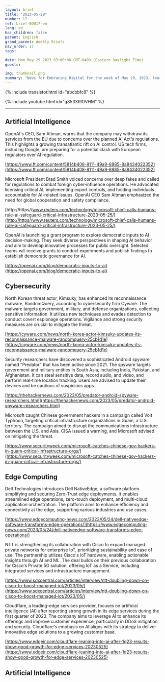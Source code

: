 ```yaml
---
layout: brief
title: "2023-05-29"
number: 17
ref: brief-EDW17-en
lang: en
has_children: false
parent: English
grand_parent: Weekly Briefs
nav_order: 17
tags:

date: Mon May 29 2023 03:00:00 GMT-0400 (Eastern Daylight Time)
guests:

img: thumbnail.png
summary: "News for Embracing Digital for the week of May 29, 2023, learn about more regulations for AI, increased nation-state cyber attacks, and edge computing investments."
---
```


{% include transistor.html id="abcbbfc8" %}



{% include youtube.html id="g853XRlOVHM" %}

---

## Artificial Intelligence

OpenAI's CEO, Sam Altman, warns that the company may withdraw its services from the EU due to concerns over the planned AI Act's regulations. This highlights a growing transatlantic rift on AI control. US tech firms, including Google, are preparing for a potential clash with European regulators over AI regulation.

[https://www.ft.com/content/5814b408-8111-49a9-8885-8a8434022352](https://www.ft.com/content/5814b408-8111-49a9-8885-8a8434022352)

Microsoft President Brad Smith voiced concerns over deep fakes and called for regulations to combat foreign cyber-influence operations. He advocated licensing critical AI, implementing export controls, and holding individuals accountable for AI-related issues. OpenAI CEO Sam Altman emphasized the need for global cooperation and safety compliance.

[http://https//www.reuters.com/technology/microsoft-chief-calls-humans-rule-ai-safeguard-critical-infrastructure-2023-05-25/](http://https//www.reuters.com/technology/microsoft-chief-calls-humans-rule-ai-safeguard-critical-infrastructure-2023-05-25/)

OpenAI is launching a grant program to explore democratic inputs to AI decision-making. They seek diverse perspectives in shaping AI behavior and aim to develop innovative processes for public oversight. Selected teams will receive grants to conduct experiments and publish findings to establish democratic governance for AI.

[https://openai.com/blog/democratic-inputs-to-ai](https://openai.com/blog/democratic-inputs-to-ai)

## Cybersecurity

North Korean threat actor, Kimsuky, has enhanced its reconnaissance malware, RandomQuery, according to cybersecurity firm Cyware. The malware targets government, military, and defense organizations, collecting sensitive information. It utilizes new techniques and evades detection to conduct covert espionage operations. Vigilance and strong security measures are crucial to mitigate the threat.

[https://cyware.com/news/north-korea-actor-kimsuky-updates-its-reconnaissance-malware-randomquery-25cb1d1e](https://cyware.com/news/north-korea-actor-kimsuky-updates-its-reconnaissance-malware-randomquery-25cb1d1e)

Security researchers have discovered a sophisticated Android spyware named "Predator" that has been active since 2021. The spyware targets government and military entities in South Asia, including India, Pakistan, and Afghanistan. It can steal sensitive data, record audio, and video, and perform real-time location tracking. Users are advised to update their devices and be cautious of suspicious apps.

[https://thehackernews.com/2023/05/predator-android-spyware-researchers.html](https://thehackernews.com/2023/05/predator-android-spyware-researchers.html)

Microsoft caught Chinese government hackers in a campaign called Volt Typhoon, targeting critical infrastructure organizations in Guam, a U.S. territory. The campaign aimed to disrupt the communications infrastructure between the U.S. and Asia. CISA issued a warning, and Microsoft advised on mitigating the threat.

[https://www.securityweek.com/microsoft-catches-chinese-gov-hackers-in-guam-critical-infrastructure-orgs/](https://www.securityweek.com/microsoft-catches-chinese-gov-hackers-in-guam-critical-infrastructure-orgs/)

## Edge Computing

Dell Technologies introduces Dell NativeEdge, a software platform simplifying and securing Zero-Trust edge deployments. It enables streamlined edge operations, zero-touch deployment, and multi-cloud application orchestration. The platform aims to enhance efficiency and connectivity at the edge, supporting various industries and use cases.

[https://www.edgecomputing-news.com/2023/05/24/dell-nativeedge-software-transforms-edge-operations/](https://www.edgecomputing-news.com/2023/05/24/dell-nativeedge-software-transforms-edge-operations/)

NTT is strengthening its collaboration with Cisco to expand managed private networks for enterprise IoT, prioritizing sustainability and ease of use. The partnership utilizes Cisco's IoT hardware, enabling actionable insights through AI and ML. The deal builds on their previous collaboration for Cisco's Private 5G solution, offering IoT as a Service, including integrated services and infrastructure management.

[https://www.sdxcentral.com/articles/interview/ntt-doubling-down-on-cisco-to-boost-managed-iot/2023/05/](https://www.sdxcentral.com/articles/interview/ntt-doubling-down-on-cisco-to-boost-managed-iot/2023/05/)

Cloudflare, a leading-edge services provider, focuses on artificial intelligence (AI) after reporting strong growth in its edge services during the first quarter of 2023. The company aims to leverage AI to enhance its offerings and improve customer experience, particularly in DDoS mitigation and security. Cloudflare's emphasis on AI aligns with its strategy to deliver innovative edge solutions to a growing customer base.

[https://www.edgeir.com/cloudflare-leaning-into-ai-after-1q23-results-show-good-growth-for-edge-services-20230525](https://www.edgeir.com/cloudflare-leaning-into-ai-after-1q23-results-show-good-growth-for-edge-services-20230525)
## Artificial Intelligence


